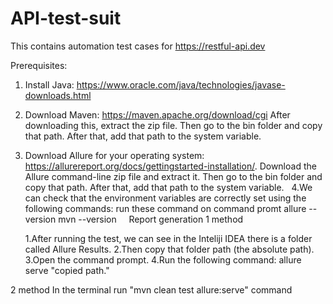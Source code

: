 # API-test-suit
This contains automation test cases for  https://restful-api.dev

Prerequisites:
1. Install Java: https://www.oracle.com/java/technologies/javase-downloads.html
2. Download Maven: https://maven.apache.org/download/cgi
	After downloading this, extract the zip file.
	Then go to the bin folder and copy that path.
	After that, add that path to the system variable.
 
3. Download Allure for your operating system: https://allurereport.org/docs/gettingstarted-installation/.
	Download the Allure command-line zip file and extract it.
	Then go to the bin folder and copy that path.
	After that, add that path to the system variable.
 
4.We can check that the environment variables are correctly set using the following commands:
	run these command on command promt
	allure --version
	mvn --version
 
 
Report generation
1 method

	1.After running the test, we can see in the Inteliji IDEA there is a folder called Allure Results.
	2.Then copy that folder path (the absolute path).
	3.Open the command prompt.
	4.Run the following command: allure serve "copied path."

2 method 
	In the terminal run "mvn clean test allure:serve" command
 
 
